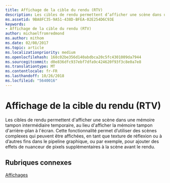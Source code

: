 ```yaml
---
title: Affichage de la cible du rendu (RTV)
description: Les cibles de rendu permettent d’afficher une scène dans une mémoire tampon intermédiaire temporaire, au lieu d’afficher la mémoire tampon d’arrière-plan à l’écran.
ms.assetid: 9BA8FC35-9A51-438D-BFEA-02E254D6C93E
keywords:
- Affichage de la cible du rendu (RTV)
author: michaelfromredmond
ms.author: mithom
ms.date: 02/08/2017
ms.topic: article
ms.localizationpriority: medium
ms.openlocfilehash: 168c02be356d140abdbca20c5fc4301009da7944
ms.sourcegitcommit: d0e836dfc937ebf7dfa9c424620f93f3c8e0a7e8
ms.translationtype: MT
ms.contentlocale: fr-FR
ms.lasthandoff: 10/26/2018
ms.locfileid: "5640016"
---
```

# <a name="render-target-view-rtv"></a>Affichage de la cible du rendu (RTV)


Les cibles de rendu permettent d'afficher une scène dans une mémoire tampon intermédiaire temporaire, au lieu d'afficher la mémoire tampon d'arrière-plan à l'écran. Cette fonctionnalité permet d’utiliser des scènes complexes qui peuvent être affichées, en tant que texture de réflexion ou à d’autres fins dans le pipeline graphique, ou par exemple, pour ajouter des effets de nuanceur de pixels supplémentaires à la scène avant le rendu.

## <a name="span-idrelated-topicsspanrelated-topics"></a><span id="related-topics"></span>Rubriques connexes


[Affichages](views.md)

 

 




